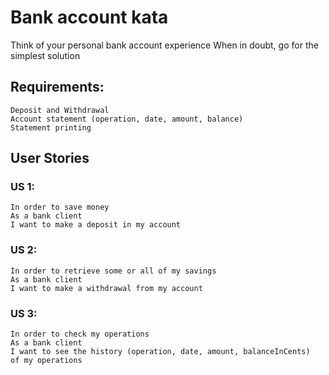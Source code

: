 # Bank account kata

Think of your personal bank account experience When in doubt, go for the
simplest solution

## Requirements:

```
Deposit and Withdrawal
Account statement (operation, date, amount, balance)
Statement printing
```

## User Stories

### **US 1:**
```
In order to save money
As a bank client
I want to make a deposit in my account
```


### **US 2:**
```
In order to retrieve some or all of my savings
As a bank client
I want to make a withdrawal from my account
```

### **US 3:**
```
In order to check my operations
As a bank client
I want to see the history (operation, date, amount, balanceInCents)  of my operations
```
